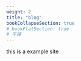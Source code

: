 ```yaml
---
weight: 2
title: "blog"
bookCollapseSection: true
# bookFlatSection: true
# 平铺
---
```


this is a example site
